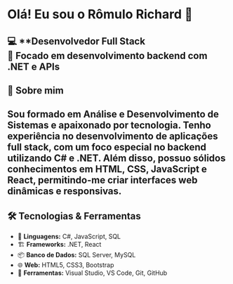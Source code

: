 # Olá! Eu sou o Rômulo Richard 👋

💻 **Desenvolvedor Full Stack   
🎯 **Focado em desenvolvimento backend com .NET e APIs**
---

## 🚀 Sobre mim  
Sou formado em **Análise e Desenvolvimento de Sistemas** e apaixonado por tecnologia. Tenho experiência no desenvolvimento de aplicações full stack, com um foco especial no backend utilizando **C# e .NET**. Além disso, possuo sólidos conhecimentos em **HTML, CSS, JavaScript e React**, permitindo-me criar interfaces web dinâmicas e responsivas.
---

## 🛠️ Tecnologias & Ferramentas  
- 🔹 **Linguagens:** C#, JavaScript, SQL  
- 🏗️ **Frameworks:** .NET, React  
- 📦 **Banco de Dados:** SQL Server, MySQL  
- 🌐 **Web:** HTML5, CSS3, Bootstrap  
- 🔧 **Ferramentas:** Visual Studio, VS Code, Git, GitHub 
